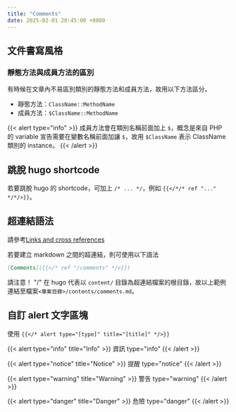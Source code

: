 ```yaml
---
title: "Comments"
date: 2025-02-01 20:45:00 +0800
---
```


## 文件書寫風格

### 靜態方法與成員方法的區別

有時候在文章內不易區別類別的靜態方法和成員方法，故用以下方法區分。

- 靜態方法：`ClassName::MethodName`
- 成員方法：`$ClassName::MethodName`

{{< alert type="info" >}}
成員方法會在類別名稱前面加上 `$`，概念是來自 PHP 的 variable 宣告需要在變數名稱前面加讓 `$`，故用 `$ClassName` 表示 ClassName 類別的 instance。
{{< /alert >}}

## 跳脫 hugo shortcode

若要跳脫 hugo 的 shortcode，可加上 `/* ... */`，例如 `{{</*/* ref "..." */*/>}}`。

## 超連結語法

請參考[Links and cross references](https://gohugo.io/content-management/cross-references/)

若要建立 markdown 之間的超連結，則可使用以下語法

```markdown
[Comments]({{</* ref "/comments" */>}})
```

請注意！ "/" 在 hugo 代表以 `content/` 目錄為超連結檔案的根目錄，故以上範例連結至檔案`<專案目錄>/contents/comments.md`。

## 自訂 alert 文字區塊

使用 `{{</* alert type="[type]" title="[title]" */>}}`

{{< alert type="info" title="Info" >}}
資訊
type="info"
{{< /alert >}}

{{< alert type="notice" title="Notice" >}}
提醒
type="notice"
{{< /alert >}}

{{< alert type="warning" title="Warning" >}}
警告
type="warning"
{{< /alert >}}

{{< alert type="danger" title="Danger" >}}
危險
type="danger"
{{< /alert >}}
